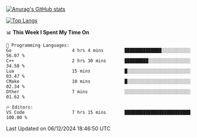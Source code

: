 [![Anurag's GitHub stats](https://github-readme-stats.vercel.app/api?username=wugouzi&count_private=true)](https://github.com/anuraghazra/github-readme-stats)

[![Top Langs](https://github-readme-stats.vercel.app/api/top-langs/?username=wugouzi&layout=compact&count_private=true&hide=html)](https://github.com/anuraghazra/github-readme-stats)

<!--START_SECTION:waka-->
📊 **This Week I Spent My Time On** 

```text
💬 Programming Languages: 
Go                       4 hrs 4 mins        ██████████████░░░░░░░░░░░   56.07 % 
C++                      2 hrs 30 mins       █████████░░░░░░░░░░░░░░░░   34.50 % 
Lua                      15 mins             █░░░░░░░░░░░░░░░░░░░░░░░░   03.47 % 
CMake                    10 mins             █░░░░░░░░░░░░░░░░░░░░░░░░   02.34 % 
Other                    7 mins              ░░░░░░░░░░░░░░░░░░░░░░░░░   01.62 % 

🔥 Editors: 
VS Code                  7 hrs 15 mins       █████████████████████████   100.00 % 
```


 Last Updated on 06/12/2024 18:46:50 UTC
<!--END_SECTION:waka-->

<!--
**wugouzi/wugouzi** is a ✨ _special_ ✨ repository because its `README.md` (this file) appears on your GitHub profile.

Here are some ideas to get you started:

- 🔭 I’m currently working on ...
- 🌱 I’m currently learning ...
- 👯 I’m looking to collaborate on ...
- 🤔 I’m looking for help with ...
- 💬 Ask me about ...
- 📫 How to reach me: ...
- 😄 Pronouns: ...
- ⚡ Fun fact: ...
-->
